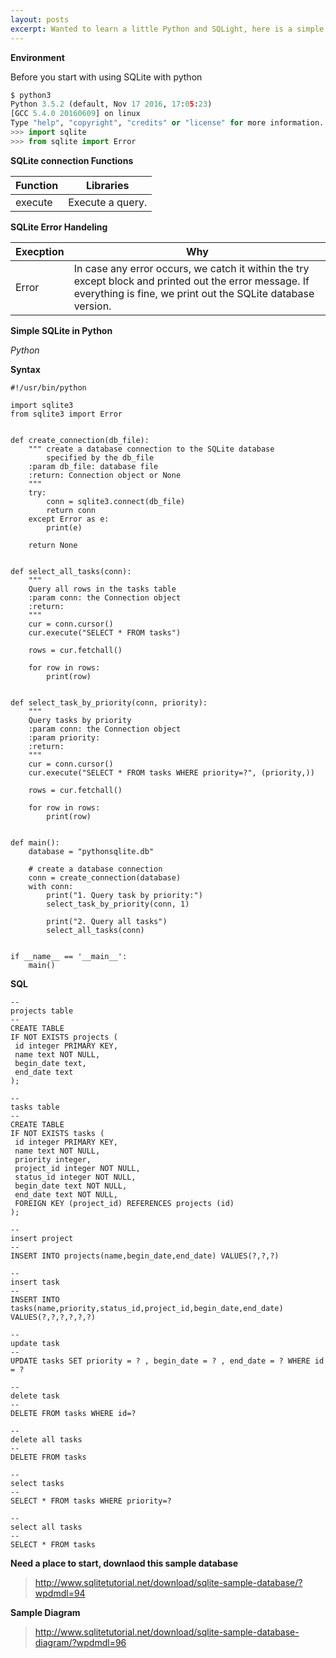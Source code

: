 ```yaml
---
layout: posts
excerpt: Wanted to learn a little Python and SQLight, here is a simple example
---
```


**Environment**

Before you start with using SQLite with python

```python
$ python3
Python 3.5.2 (default, Nov 17 2016, 17:05:23)
[GCC 5.4.0 20160609] on linux
Type "help", "copyright", "credits" or "license" for more information.
>>> import sqlite
>>> from sqlite import Error
```

**SQLite connection Functions**

| Function | Libraries |
|---|---|
| execute | Execute a query. |

**SQLite Error Handeling**

| Execption | Why |
|---|---|
| Error | In case any error occurs, we catch it within the try except block and printed out the error message. If everything is fine, we print out the SQLite database version. |

**Simple SQLite in Python**

*Python*

**Syntax**

```python3
#!/usr/bin/python

import sqlite3
from sqlite3 import Error


def create_connection(db_file):
    """ create a database connection to the SQLite database
        specified by the db_file
    :param db_file: database file
    :return: Connection object or None
    """
    try:
        conn = sqlite3.connect(db_file)
        return conn
    except Error as e:
        print(e)

    return None


def select_all_tasks(conn):
    """
    Query all rows in the tasks table
    :param conn: the Connection object
    :return:
    """
    cur = conn.cursor()
    cur.execute("SELECT * FROM tasks")

    rows = cur.fetchall()

    for row in rows:
        print(row)


def select_task_by_priority(conn, priority):
    """
    Query tasks by priority
    :param conn: the Connection object
    :param priority:
    :return:
    """
    cur = conn.cursor()
    cur.execute("SELECT * FROM tasks WHERE priority=?", (priority,))

    rows = cur.fetchall()

    for row in rows:
        print(row)


def main():
    database = "pythonsqlite.db"

    # create a database connection
    conn = create_connection(database)
    with conn:
        print("1. Query task by priority:")
        select_task_by_priority(conn, 1)

        print("2. Query all tasks")
        select_all_tasks(conn)


if __name__ == '__main__':
    main()
```

**SQL**

```
--
projects table
--
CREATE TABLE
IF NOT EXISTS projects (
 id integer PRIMARY KEY,
 name text NOT NULL,
 begin_date text,
 end_date text
);

--
tasks table
--
CREATE TABLE
IF NOT EXISTS tasks (
 id integer PRIMARY KEY,
 name text NOT NULL,
 priority integer,
 project_id integer NOT NULL,
 status_id integer NOT NULL,
 begin_date text NOT NULL,
 end_date text NOT NULL,
 FOREIGN KEY (project_id) REFERENCES projects (id)
);

--
insert project
--
INSERT INTO projects(name,begin_date,end_date) VALUES(?,?,?)

--
insert task
--
INSERT INTO tasks(name,priority,status_id,project_id,begin_date,end_date) VALUES(?,?,?,?,?,?)

--
update task
--
UPDATE tasks SET priority = ? , begin_date = ? , end_date = ? WHERE id = ?

--
delete task
--
DELETE FROM tasks WHERE id=?

--
delete all tasks
--
DELETE FROM tasks

--
select tasks
--
SELECT * FROM tasks WHERE priority=?

--
select all tasks
--
SELECT * FROM tasks
```

**Need a place to start, downlaod this sample database**

> http://www.sqlitetutorial.net/download/sqlite-sample-database/?wpdmdl=94

**Sample Diagram**

> http://www.sqlitetutorial.net/download/sqlite-sample-database-diagram/?wpdmdl=96
